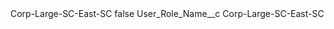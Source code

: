 <?xml version="1.0" encoding="UTF-8"?>
<CustomMetadata xmlns="http://soap.sforce.com/2006/04/metadata" xmlns:xsi="http://www.w3.org/2001/XMLSchema-instance" xmlns:xsd="http://www.w3.org/2001/XMLSchema">
    <label>Corp-Large-SC-East-SC</label>
    <protected>false</protected>
    <values>
        <field>User_Role_Name__c</field>
        <value xsi:type="xsd:string">Corp-Large-SC-East-SC</value>
    </values>
</CustomMetadata>
